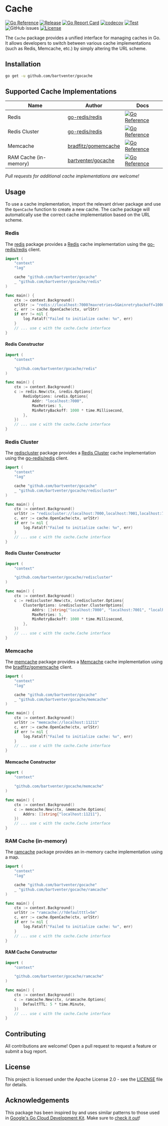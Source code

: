 # Cache

[![Go Reference](https://pkg.go.dev/badge/github.com/bartventer/gocache.svg)](https://pkg.go.dev/github.com/bartventer/gocache)
[![Release](https://img.shields.io/github/release/bartventer/gocache.svg)](https://github.com/bartventer/gocache/releases/latest)
[![Go Report Card](https://goreportcard.com/badge/github.com/bartventer/gocache)](https://goreportcard.com/report/github.com/bartventer/gocache)
[![codecov](https://codecov.io/gh/bartventer/gocache/graph/badge.svg?token=rtp2vxaccX)](https://codecov.io/gh/bartventer/gocache)
[![Test](https://github.com/bartventer/gocache/actions/workflows/default.yml/badge.svg)](https://github.com/bartventer/gocache/actions/workflows/default.yml)
![GitHub issues](https://img.shields.io/github/issues/bartventer/gocache)
[![License](https://img.shields.io/github/license/bartventer/gocache.svg)](LICENSE)

The `Cache` package provides a unified interface for managing caches in Go. It allows developers to switch between various cache implementations (such as Redis, Memcache, etc.) by simply altering the URL scheme.

## Installation

```bash
go get -u github.com/bartventer/gocache
```

## Supported Cache Implementations

| Name | Author | Docs |
|------|--------|------|
| Redis | [go-redis/redis](https://github.com/go-redis/redis) | [![Go Reference](https://pkg.go.dev/badge/github.com/bartventer/gocache/redis.svg)](https://pkg.go.dev/github.com/bartventer/gocache/redis) |
| Redis Cluster | [go-redis/redis](https://github.com/go-redis/redis) | [![Go Reference](https://pkg.go.dev/badge/github.com/bartventer/gocache/rediscluster.svg)](https://pkg.go.dev/github.com/bartventer/gocache/rediscluster) |
| Memcache | [bradfitz/gomemcache](https://github.com/bradfitz/gomemcache) | [![Go Reference](https://pkg.go.dev/badge/github.com/bartventer/gocache/memcache.svg)](https://pkg.go.dev/github.com/bartventer/gocache/memcache) |
| RAM Cache (in-memory) | [bartventer/gocache](https://github.com/bartventer/gocache) | [![Go Reference](https://pkg.go.dev/badge/github.com/bartventer/gocache/ramcache.svg)](https://pkg.go.dev/github.com/bartventer/gocache/ramcache) |

_Pull requests for additional cache implementations are welcome!_

## Usage

To use a cache implementation, import the relevant driver package and use the `OpenCache` function to create a new cache. The cache package will automatically use the correct cache implementation based on the URL scheme.

### Redis

The [redis](https://pkg.go.dev/github.com/bartventer/gocache/redis) package provides a [Redis](https://redis.io) cache implementation using the [go-redis/redis](https://github.com/go-redis/redis) client.

```go
import (
    "context"
    "log"

    cache "github.com/bartventer/gocache"
    _ "github.com/bartventer/gocache/redis"
)

func main() {
    ctx := context.Background()
    urlStr := "redis://localhost:7000?maxretries=5&minretrybackoff=1000ms"
    c, err := cache.OpenCache(ctx, urlStr)
    if err != nil {
        log.Fatalf("Failed to initialize cache: %v", err)
    }
    // ... use c with the cache.Cache interface
}
```

#### Redis Constructor

```go
import (
    "context"

    "github.com/bartventer/gocache/redis"
)

func main() {
    ctx := context.Background()
    c := redis.New(ctx, &redis.Options{
        RedisOptions: &redis.Options{
            Addr: "localhost:7000",
            MaxRetries: 5,
            MinRetryBackoff: 1000 * time.Millisecond,
        },
    })
    // ... use c with the cache.Cache interface
}
```

### Redis Cluster

The [rediscluster](https://pkg.go.dev/github.com/bartventer/gocache/rediscluster) package provides a [Redis Cluster](https://redis.io/topics/cluster-spec) cache implementation using the [go-redis/redis](https://github.com/go-redis/redis) client.

```go
import (
    "context"
    "log"

    cache "github.com/bartventer/gocache"
    _ "github.com/bartventer/gocache/rediscluster"
)

func main() {
    ctx := context.Background()
    urlStr := "rediscluster://localhost:7000,localhost:7001,localhost:7002?maxretries=5&minretrybackoff=1000"
    c, err := cache.OpenCache(ctx, urlStr)
    if err != nil {
        log.Fatalf("Failed to initialize cache: %v", err)
    }
    // ... use c with the cache.Cache interface
}
```

#### Redis Cluster Constructor

```go
import (
    "context"

    "github.com/bartventer/gocache/rediscluster"
)

func main() {
    ctx := context.Background()
    c := rediscluster.New(ctx, &rediscluster.Options{
        ClusterOptions: &rediscluster.ClusterOptions{
            Addrs: []string{"localhost:7000", "localhost:7001", "localhost:7002"},
            MaxRetries: 5,
            MinRetryBackoff: 1000 * time.Millisecond,
        },
    })
    // ... use c with the cache.Cache interface
}
```

### Memcache

The [memcache](https://pkg.go.dev/github.com/bartventer/gocache/memcache) package provides a [Memcache](https://memcached.org) cache implementation using the [bradfitz/gomemcache](https://github.com/bradfitz/gomemcache) client.

```go
import (
    "context"
    "log"

    cache "github.com/bartventer/gocache"
    _ "github.com/bartventer/gocache/memcache"
)

func main() {
    ctx := context.Background()
    urlStr := "memcache://localhost:11211"
    c, err := cache.OpenCache(ctx, urlStr)
    if err != nil {
        log.Fatalf("Failed to initialize cache: %v", err)
    }
    // ... use c with the cache.Cache interface
}
```

#### Memcache Constructor

```go
import (
    "context"

    "github.com/bartventer/gocache/memcache"
)

func main() {
    ctx := context.Background()
    c := memcache.New(ctx, &memcache.Options{
        Addrs: []string{"localhost:11211"},
    })
    // ... use c with the cache.Cache interface
}
```

### RAM Cache (in-memory)

The [ramcache](https://pkg.go.dev/github.com/bartventer/gocache/ramcache) package provides an in-memory cache implementation using a map.

```go
import (
    "context"
    "log"

    cache "github.com/bartventer/gocache"
    _ "github.com/bartventer/gocache/ramcache"
)

func main() {
    ctx := context.Background()
    urlStr := "ramcache://?defaultttl=5m"
    c, err := cache.OpenCache(ctx, urlStr)
    if err != nil {
        log.Fatalf("Failed to initialize cache: %v", err)
    }
    // ... use c with the cache.Cache interface
}
```

#### RAM Cache Constructor

```go
import (
    "context"

    "github.com/bartventer/gocache/ramcache"
)

func main() {
    ctx := context.Background()
    c := ramcache.New(ctx, &ramcache.Options{
        DefaultTTL: 5 * time.Minute,
    })
    // ... use c with the cache.Cache interface
}
```

## Contributing

All contributions are welcome! Open a pull request to request a feature or submit a bug report.

## License

This project is licensed under the Apache License 2.0 - see the [LICENSE](LICENSE) file for details.

## Acknowledgements

This package has been inspired by and uses similar patterns to those used in [Google's Go Cloud Development Kit](https://github.com/google/go-cloud). Make sure to [check it out](https://gocloud.dev/)!